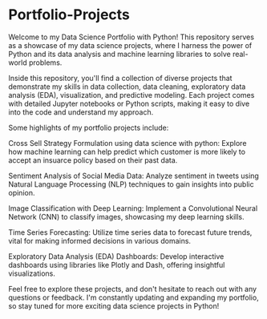 # Portfolio-Projects
Welcome to my Data Science Portfolio with Python! This repository serves as a showcase of my data science projects, where I harness the power of Python and its data analysis and machine learning libraries to solve real-world problems.

Inside this repository, you'll find a collection of diverse projects that demonstrate my skills in data collection, data cleaning, exploratory data analysis (EDA), visualization, and predictive modeling. Each project comes with detailed Jupyter notebooks or Python scripts, making it easy to dive into the code and understand my approach.

Some highlights of my portfolio projects include:

Cross Sell Strategy Formulation using data science with python: Explore how machine learning can help predict which customer is more likely to accept an insuarce policy based on their past data.

Sentiment Analysis of Social Media Data: Analyze sentiment in tweets using Natural Language Processing (NLP) techniques to gain insights into public opinion.

Image Classification with Deep Learning: Implement a Convolutional Neural Network (CNN) to classify images, showcasing my deep learning skills.

Time Series Forecasting: Utilize time series data to forecast future trends, vital for making informed decisions in various domains.

Exploratory Data Analysis (EDA) Dashboards: Develop interactive dashboards using libraries like Plotly and Dash, offering insightful visualizations.

Feel free to explore these projects, and don't hesitate to reach out with any questions or feedback. I'm constantly updating and expanding my portfolio, so stay tuned for more exciting data science projects in Python!
